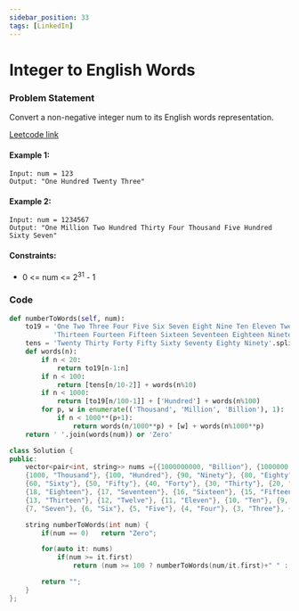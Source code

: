 ```yaml
---
sidebar_position: 33
tags: [LinkedIn]
---
```


# Integer to English Words

### Problem Statement

Convert a non-negative integer num to its English words representation.

[Leetcode link](https://leetcode.com/problems/integer-to-english-words)

#### Example 1:

```
Input: num = 123
Output: "One Hundred Twenty Three"
```

#### Example 2:

```
Input: num = 1234567
Output: "One Million Two Hundred Thirty Four Thousand Five Hundred Sixty Seven"
```

#### Constraints:

- 0 <= num <= 2<sup>31</sup> - 1

### Code

```python title="Python"
def numberToWords(self, num):
    to19 = 'One Two Three Four Five Six Seven Eight Nine Ten Eleven Twelve ' \
           'Thirteen Fourteen Fifteen Sixteen Seventeen Eighteen Nineteen'.split()
    tens = 'Twenty Thirty Forty Fifty Sixty Seventy Eighty Ninety'.split()
    def words(n):
        if n < 20:
            return to19[n-1:n]
        if n < 100:
            return [tens[n/10-2]] + words(n%10)
        if n < 1000:
            return [to19[n/100-1]] + ['Hundred'] + words(n%100)
        for p, w in enumerate(('Thousand', 'Million', 'Billion'), 1):
            if n < 1000**(p+1):
                return words(n/1000**p) + [w] + words(n%1000**p)
    return ' '.join(words(num)) or 'Zero'
```

```cpp title="C++"
class Solution {
public:
    vector<pair<int, string>> nums ={{1000000000, "Billion"}, {1000000, "Million"},
    {1000, "Thousand"}, {100, "Hundred"}, {90, "Ninety"}, {80, "Eighty"}, {70, "Seventy"},
    {60, "Sixty"}, {50, "Fifty"}, {40, "Forty"}, {30, "Thirty"}, {20, "Twenty"}, {19, "Nineteen"},
    {18, "Eighteen"}, {17, "Seventeen"}, {16, "Sixteen"}, {15, "Fifteen"}, {14, "Fourteen"},
    {13, "Thirteen"}, {12, "Twelve"}, {11, "Eleven"}, {10, "Ten"}, {9, "Nine"}, {8, "Eight"},
    {7, "Seven"}, {6, "Six"}, {5, "Five"}, {4, "Four"}, {3, "Three"}, {2, "Two"}, {1, "One"}};

    string numberToWords(int num) {
        if(num == 0)   return "Zero";

        for(auto it: nums)
            if(num >= it.first)
                return (num >= 100 ? numberToWords(num/it.first)+" " : "") + it.second + (num%it.first == 0 ? "" : " "+numberToWords(num%it.first));

        return "";
    }
};
```
